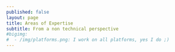 ```yaml
---
published: false
layout: page
title: Areas of Expertise
subtitle: From a non technical perspective
#bigimg:
#  - /img/platforms.png: I work on all platforms, yes I do ;)
---
```

<script src="https://use.typekit.net/nyt3toc.js"></script>
<script>try{Typekit.load({ async: true });}catch(e){}</script>

<script type="text/javascript" src="http://ajax.googleapis.com/ajax/libs/jquery/1/jquery.min.js"></script>
<link href='http://fonts.googleapis.com/css?family=Ultra' rel='stylesheet' type='text/css'>
  <style type="text/css" media="screen">
    @font-face {
        font-family: 'LeagueGothicRegular';
        src: url('http://charliepark.org/fonts/League_Gothic-webfont.eot');
        src: url('http://charliepark.org/fonts/League_Gothic-webfont.eot?#iefix') format('embedded-opentype'),
             url('http://charliepark.org/fonts/League_Gothic-webfont.woff') format('woff'),
             url('http://charliepark.org/fonts/League_Gothic-webfont.ttf') format('truetype'),
             url('http://charliepark.org/fonts/League_Gothic-webfont.svg#LeagueGothicRegular') format('svg');
        font-weight: normal;
        font-style: normal;
    }

    .hatchshow_container{text-align:center;margin:0 auto;}
  	.hsjs{visibility:hidden}
    a{color:#c00;text-decoration:none}
    body{font-family:'LeagueGothicRegular','helvetica neue', helvetica, arial;padding:30px 30px 30px}
    h1{font-weight:normal;padding:1em 0 2em;text-align:center}
  	h3{background:#444;color:#fff;font-size:24px;text-align:left;padding: 4px 15px}
    hr{background:none;border:0;border-top:10px solid #000;height:0;margin-top:0px;padding-top:5px;visibility:hidden}
    p{line-height:1.2}
    span.hsjs{line-height:1;position:relative;text-transform:uppercase}
    h1 span{line-height:.9}
  </style>
  <script type="text/javascript" charset="utf-8">

  jQuery.fn.hatchShow = function(){
    $('.hsjs').css('display','inner-block').css('white-space','pre').each(function(){
      var t = $(this);
      t.wrap("<span class='hatchshow_temp' style='display:block'>");
      var pw = t.parent().width();
      while( t.width() < pw ){t.css('font-size', (t.fontSize()+1)+"px"),
        function(){while( t.width() > pw ){t.css('font-size', (t.fontSize()-.1)+"px")}};
      };
    }).css('visibility','visible');
  };
  jQuery.fn.fontSize = function(){return parseInt($(this).css('font-size').replace('px',''));};

  $(window).load(function(){
    $().hatchShow();
  });
  </script>
<div class="hatchshow_container">
<span class="hsjs" style="font-family:roboto, sans-serif;font-style: italic;font-weight: 200;">Areas of Expertise</span>

<p class="hatchshow_container" style="float:left;margin-right:5%;width:25%">
<span class="hsjs" style="color:#c00;font-family: acta-poster, serif;font-style: normal;font-weight: 400;">Modern Cloud Architecures</span>
<span class="hsjs" style="font-family: acta-poster, serif;font-style: normal;font-weight: 400;">Azure IaaS, PaaS and Native Cloud Services such as Azure SQL, HDInsight, vNet, ExpressRoute</span>
</p>
<p class="hatchshow_container" style="float:left;margin-right:5%;width:25%">
 <span class="hsjs">Modern Development</span>
 <span class="hsjs">the classic print shop</span>
 <a href="http://countrymusichalloffame.org/our-work/" style="color:#000">
 <span class="hsjs" style="line-height:.85em;padding-to">Hatch</span>
 <span class="hsjs" style="line-height:.84em">Show</span>
 <span class="hsjs" style="line-height:.84em">Print</span></a>
</p>
<p class="hatchshow_container" style="float:left;margin-right:5%;width:25%">
  <span class="hsjs">UI / UX</span>
  <span class="hsjs">the classic print shop</span>
</p>
<p class="hatchshow_container" style="float:left;margin-right:5%;width:25%">
   <span class="hsjs">CI/CD</span>
   <span class="hsjs" style="line-height:.85em;padding-to">Hatch</span>
 </p>
</div>
